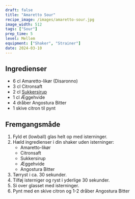 ```yaml
---
draft: false
title: "Amaretto Sour"
recipe_image: /images/amaretto-sour.jpg
image_width: 512
tags: ["Sour"]
prep_time: 5
level: Mellem
equipment: ["Shaker", "Strainer"]
date: 2024-03-10
---
```


## Ingredienser

- 6 cl Amaretto-likør (Disaronno)
- 3 cl Citronsaft
- 2 cl [Sukkersirup](/sukkersirup)
- 1 cl Æggehvide
- 4 dråber Angostura Bitter
- 1 skive citron til pynt

## Fremgangsmåde

1. Fyld et (lowball) glas helt op med isterninger.
2. Hæld ingredienser i din shaker uden isterninger:
    - Amaretto-likør
    - Citronsaft
    - Sukkersirup
    - Æggehvide
    - Angostura Bitter
3. Tørryst i ca. 30 sekunder.
4. Tilføj isterniger og ryst i yderlige 30 sekunder.
5. Si over glasset med isterninger.
6. Pynt med en skive citron og 1-2 dråber Angostura Bitter
